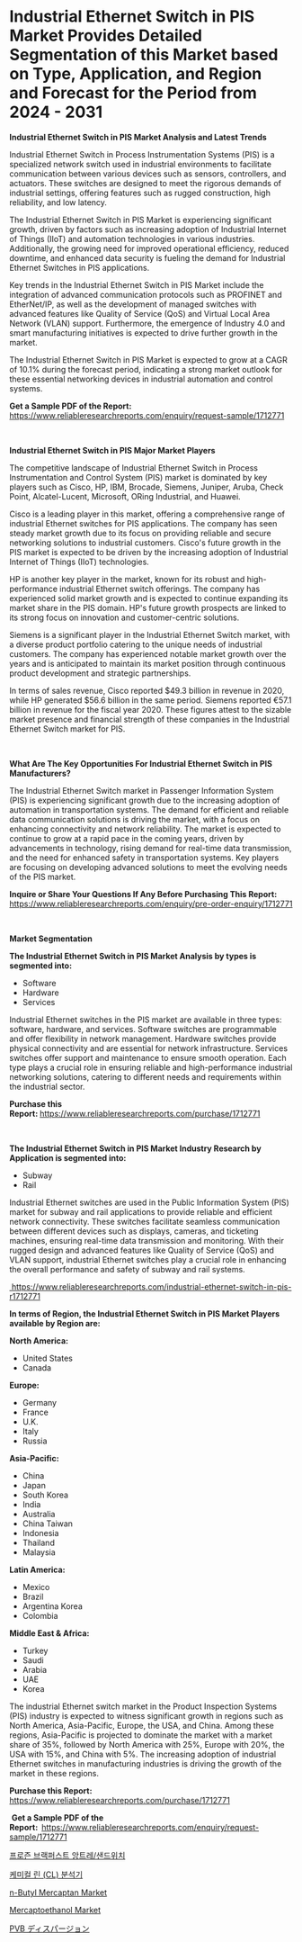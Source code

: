 <p><h1>Industrial Ethernet Switch in PIS Market Provides Detailed Segmentation of this Market based on Type, Application, and Region and Forecast for the Period from 2024 - 2031</h1></p><p><strong>Industrial Ethernet Switch in PIS Market Analysis and Latest Trends</strong></p>
<p><p>Industrial Ethernet Switch in Process Instrumentation Systems (PIS) is a specialized network switch used in industrial environments to facilitate communication between various devices such as sensors, controllers, and actuators. These switches are designed to meet the rigorous demands of industrial settings, offering features such as rugged construction, high reliability, and low latency.</p><p>The Industrial Ethernet Switch in PIS Market is experiencing significant growth, driven by factors such as increasing adoption of Industrial Internet of Things (IIoT) and automation technologies in various industries. Additionally, the growing need for improved operational efficiency, reduced downtime, and enhanced data security is fueling the demand for Industrial Ethernet Switches in PIS applications. </p><p>Key trends in the Industrial Ethernet Switch in PIS Market include the integration of advanced communication protocols such as PROFINET and EtherNet/IP, as well as the development of managed switches with advanced features like Quality of Service (QoS) and Virtual Local Area Network (VLAN) support. Furthermore, the emergence of Industry 4.0 and smart manufacturing initiatives is expected to drive further growth in the market.</p><p>The Industrial Ethernet Switch in PIS Market is expected to grow at a CAGR of 10.1% during the forecast period, indicating a strong market outlook for these essential networking devices in industrial automation and control systems.</p></p>
<p><strong>Get a Sample PDF of the Report:&nbsp;</strong> <a href="https://www.reliableresearchreports.com/enquiry/request-sample/1712771">https://www.reliableresearchreports.com/enquiry/request-sample/1712771</a></p>
<p>&nbsp;</p>
<p><strong>Industrial Ethernet Switch in PIS Major Market Players</strong></p>
<p><p>The competitive landscape of Industrial Ethernet Switch in Process Instrumentation and Control System (PIS) market is dominated by key players such as Cisco, HP, IBM, Brocade, Siemens, Juniper, Aruba, Check Point, Alcatel-Lucent, Microsoft, ORing Industrial, and Huawei.</p><p>Cisco is a leading player in this market, offering a comprehensive range of industrial Ethernet switches for PIS applications. The company has seen steady market growth due to its focus on providing reliable and secure networking solutions to industrial customers. Cisco's future growth in the PIS market is expected to be driven by the increasing adoption of Industrial Internet of Things (IIoT) technologies.</p><p>HP is another key player in the market, known for its robust and high-performance industrial Ethernet switch offerings. The company has experienced solid market growth and is expected to continue expanding its market share in the PIS domain. HP's future growth prospects are linked to its strong focus on innovation and customer-centric solutions.</p><p>Siemens is a significant player in the Industrial Ethernet Switch market, with a diverse product portfolio catering to the unique needs of industrial customers. The company has experienced notable market growth over the years and is anticipated to maintain its market position through continuous product development and strategic partnerships.</p><p>In terms of sales revenue, Cisco reported $49.3 billion in revenue in 2020, while HP generated $56.6 billion in the same period. Siemens reported €57.1 billion in revenue for the fiscal year 2020. These figures attest to the sizable market presence and financial strength of these companies in the Industrial Ethernet Switch market for PIS.</p></p>
<p>&nbsp;</p>
<p><strong>What Are The Key Opportunities For Industrial Ethernet Switch in PIS Manufacturers?</strong></p>
<p><p>The Industrial Ethernet Switch market in Passenger Information System (PIS) is experiencing significant growth due to the increasing adoption of automation in transportation systems. The demand for efficient and reliable data communication solutions is driving the market, with a focus on enhancing connectivity and network reliability. The market is expected to continue to grow at a rapid pace in the coming years, driven by advancements in technology, rising demand for real-time data transmission, and the need for enhanced safety in transportation systems. Key players are focusing on developing advanced solutions to meet the evolving needs of the PIS market.</p></p>
<p><strong>Inquire or Share Your Questions If Any Before Purchasing This Report:</strong> <a href="https://www.reliableresearchreports.com/enquiry/pre-order-enquiry/1712771">https://www.reliableresearchreports.com/enquiry/pre-order-enquiry/1712771</a></p>
<p>&nbsp;</p>
<p><strong>Market Segmentation</strong></p>
<p><strong>The Industrial Ethernet Switch in PIS Market Analysis by types is segmented into:</strong></p>
<p><ul><li>Software</li><li>Hardware</li><li>Services</li></ul></p>
<p><p>Industrial Ethernet switches in the PIS market are available in three types: software, hardware, and services. Software switches are programmable and offer flexibility in network management. Hardware switches provide physical connectivity and are essential for network infrastructure. Services switches offer support and maintenance to ensure smooth operation. Each type plays a crucial role in ensuring reliable and high-performance industrial networking solutions, catering to different needs and requirements within the industrial sector.</p></p>
<p><strong>Purchase this Report:&nbsp;</strong><a href="https://www.reliableresearchreports.com/purchase/1712771">https://www.reliableresearchreports.com/purchase/1712771</a></p>
<p>&nbsp;</p>
<p><strong>The Industrial Ethernet Switch in PIS Market Industry Research by Application is segmented into:</strong></p>
<p><ul><li>Subway</li><li>Rail</li></ul></p>
<p><p>Industrial Ethernet switches are used in the Public Information System (PIS) market for subway and rail applications to provide reliable and efficient network connectivity. These switches facilitate seamless communication between different devices such as displays, cameras, and ticketing machines, ensuring real-time data transmission and monitoring. With their rugged design and advanced features like Quality of Service (QoS) and VLAN support, industrial Ethernet switches play a crucial role in enhancing the overall performance and safety of subway and rail systems.</p></p>
<p><a href="https://www.reliableresearchreports.com/industrial-ethernet-switch-in-pis-r1712771">&nbsp;https://www.reliableresearchreports.com/industrial-ethernet-switch-in-pis-r1712771</a></p>
<p><strong>In terms of Region, the Industrial Ethernet Switch in PIS Market Players available by Region are:</strong></p>
<p>
    <p> <strong> North America: </strong>
        <ul>
            <li>United States</li>
            <li>Canada</li>
        </ul>
        </p> 
    <p> <strong> Europe: </strong>
        <ul>
            <li>Germany</li>
            <li>France</li>
            <li>U.K.</li>
            <li>Italy</li>
            <li>Russia</li>
        </ul>
        </p> 
    <p> <strong> Asia-Pacific: </strong>
        <ul>
            <li>China</li>
            <li>Japan</li>
            <li>South Korea</li>
            <li>India</li>
            <li>Australia</li>
            <li>China Taiwan</li>
            <li>Indonesia</li>
            <li>Thailand</li>
            <li>Malaysia</li>
        </ul>
        </p> 
    <p> <strong> Latin America: </strong>
        <ul>
            <li>Mexico</li>
            <li>Brazil</li>
            <li>Argentina Korea</li>
            <li>Colombia</li>
        </ul>
        </p> 
    <p> <strong> Middle East & Africa: </strong>
        <ul>
            <li>Turkey</li>
            <li>Saudi</li>
            <li>Arabia</li>
            <li>UAE</li>
            <li>Korea</li>
        </ul>
    </p>
    </p>
<p><p>The industrial Ethernet switch market in the Product Inspection Systems (PIS) industry is expected to witness significant growth in regions such as North America, Asia-Pacific, Europe, the USA, and China. Among these regions, Asia-Pacific is projected to dominate the market with a market share of 35%, followed by North America with 25%, Europe with 20%, the USA with 15%, and China with 5%. The increasing adoption of industrial Ethernet switches in manufacturing industries is driving the growth of the market in these regions.</p></p>
<p><strong>Purchase this Report: </strong><a href="https://www.reliableresearchreports.com/purchase/1712771">https://www.reliableresearchreports.com/purchase/1712771</a></p>
<p>&nbsp;<strong>Get a Sample PDF of the Report:&nbsp;&nbsp;</strong><a href="https://www.reliableresearchreports.com/enquiry/request-sample/1712771">https://www.reliableresearchreports.com/enquiry/request-sample/1712771</a></p>
<p><strong></strong></p>
<p><p><a href="https://github.com/AnthonyWratten/Market-Research-Report-List-1/blob/main/9675913107439.md">프로즌 브랙퍼스트 앙트레/샌드위치</a></p><p><a href="https://github.com/plelbej847484502/Market-Research-Report-List-2/blob/main/9156835107440.md">케미컬 린 (CL) 분석기</a></p><p><a href="https://github.com/MyrtisWest1/Market-Research-Report-List-1/blob/main/n-butyl-mercaptan-market.md">n-Butyl Mercaptan Market</a></p><p><a href="https://github.com/brenzgnarento/Market-Research-Report-List-2/blob/main/mercaptoethanol-market.md">Mercaptoethanol Market</a></p><p><a href="https://github.com/decker5351/Market-Research-Report-List-1/blob/main/2478181112582.md">PVB ディスパージョン</a></p></p>